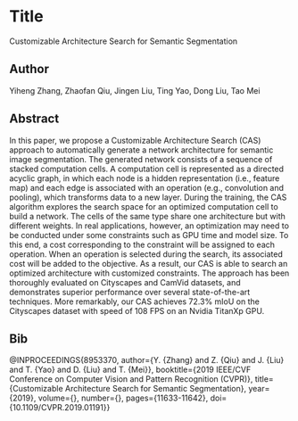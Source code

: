 # Title
Customizable Architecture Search for Semantic Segmentation

## Author
Yiheng Zhang, Zhaofan Qiu, Jingen Liu, Ting Yao, Dong Liu, Tao Mei

## Abstract
In this paper, we propose a Customizable Architecture Search (CAS) approach to automatically generate a network architecture for semantic image segmentation. The generated network consists of a sequence of stacked computation cells. A computation cell is represented as a directed acyclic graph, in which each node is a hidden representation (i.e., feature map) and each edge is associated with an operation (e.g., convolution and pooling), which transforms data to a new layer. During the training, the CAS algorithm explores the search space for an optimized computation cell to build a network. The cells of the same type share one architecture but with different weights. In real applications, however, an optimization may need to be conducted under some constraints such as GPU time and model size. To this end, a cost corresponding to the constraint will be assigned to each operation. When an operation is selected during the search, its associated cost will be added to the objective. As a result, our CAS is able to search an optimized architecture with customized constraints. The approach has been thoroughly evaluated on Cityscapes and CamVid datasets, and demonstrates superior performance over several state-of-the-art techniques. More remarkably, our CAS achieves 72.3% mIoU on the Cityscapes dataset with speed of 108 FPS on an Nvidia TitanXp GPU.

## Bib
@INPROCEEDINGS{8953370,
  author={Y. {Zhang} and Z. {Qiu} and J. {Liu} and T. {Yao} and D. {Liu} and T. {Mei}},
  booktitle={2019 IEEE/CVF Conference on Computer Vision and Pattern Recognition (CVPR)}, 
  title={Customizable Architecture Search for Semantic Segmentation}, 
  year={2019},
  volume={},
  number={},
  pages={11633-11642},
  doi={10.1109/CVPR.2019.01191}}